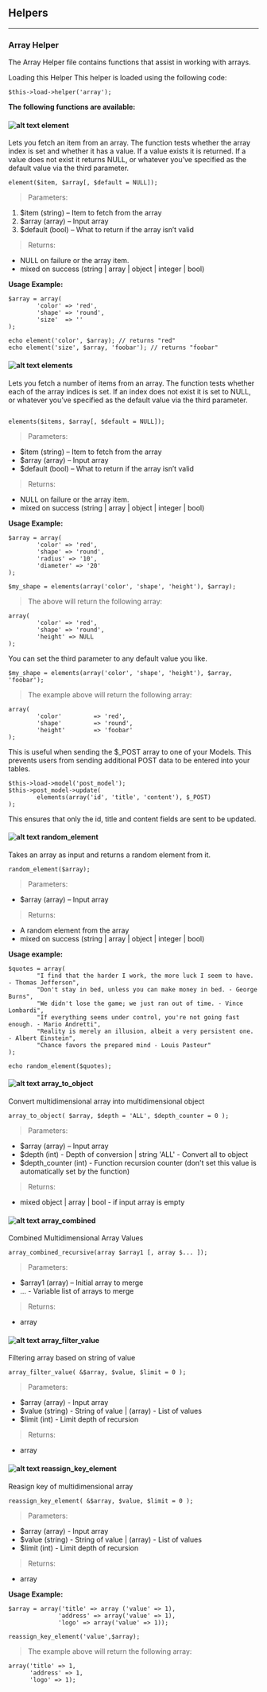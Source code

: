 ## Helpers ##
-------------

### Array Helper ###
The Array Helper file contains functions that assist in working with arrays.

Loading this Helper
This helper is loaded using the following code:

```
$this->load->helper('array');
```

**The following functions are available:**

#### ![alt text](applications/modules/wiki/assets/images/logo_codeigniter.png "CodeIgniter Features") element ####

Lets you fetch an item from an array. The function tests whether the array index is set and whether it has a value. If a value exists it is returned. If a value does not exist it returns NULL, or whatever you’ve specified as the default value via the third parameter.

```
element($item, $array[, $default = NULL]);
```

> Parameters:	
1. $item (string) – Item to fetch from the array
2. $array (array) – Input array
3. $default (bool) – What to return if the array isn’t valid

> Returns:	
- NULL on failure or the array item.
- mixed on success (string | array | object | integer | bool)


**Usage Example:**

```
$array = array(
        'color' => 'red',
        'shape' => 'round',
        'size'  => ''
);

echo element('color', $array); // returns "red"
echo element('size', $array, 'foobar'); // returns "foobar"
```

#### ![alt text](applications/modules/wiki/assets/images/logo_codeigniter.png "CodeIgniter Features") elements ####

Lets you fetch a number of items from an array. The function tests whether each of the array indices is set. If an index does not exist it is set to NULL, or whatever you’ve specified as the default value via the third parameter.

```

elements($items, $array[, $default = NULL]);
```

> Parameters:	
- $item (string) – Item to fetch from the array
- $array (array) – Input array
- $default (bool) – What to return if the array isn’t valid

> Returns:	
- NULL on failure or the array item.
- mixed on success (string | array | object | integer | bool)

**Usage Example:**

```
$array = array(
        'color' => 'red',
        'shape' => 'round',
        'radius' => '10',
        'diameter' => '20'
);

$my_shape = elements(array('color', 'shape', 'height'), $array);
```

> The above will return the following array:

```
array(
        'color' => 'red',
        'shape' => 'round',
        'height' => NULL
);
```
You can set the third parameter to any default value you like.

```
$my_shape = elements(array('color', 'shape', 'height'), $array, 'foobar');
```

> The example above will return the following array:

```
array(
        'color'         => 'red',
        'shape'         => 'round',
        'height'        => 'foobar'
);
```

This is useful when sending the $_POST array to one of your Models. This prevents users from sending additional POST data to be entered into your tables.

```
$this->load->model('post_model');
$this->post_model->update(
        elements(array('id', 'title', 'content'), $_POST)
);
```
This ensures that only the id, title and content fields are sent to be updated.

#### ![alt text](applications/modules/wiki/assets/images/logo_codeigniter.png "CodeIgniter Features") random_element ####

Takes an array as input and returns a random element from it.

```
random_element($array);
```
> Parameters:	
- $array (array) – Input array

> Returns:	
- A random element from the array
- mixed on success (string | array | object | integer | bool)

**Usage example:**

```
$quotes = array(
        "I find that the harder I work, the more luck I seem to have. - Thomas Jefferson",
        "Don't stay in bed, unless you can make money in bed. - George Burns",
        "We didn't lose the game; we just ran out of time. - Vince Lombardi",
        "If everything seems under control, you're not going fast enough. - Mario Andretti",
        "Reality is merely an illusion, albeit a very persistent one. - Albert Einstein",
        "Chance favors the prepared mind - Louis Pasteur"
);

echo random_element($quotes);
```

#### ![alt text](applications/modules/wiki/assets/images/logo.png "O2System Features") array_to_object ####

Convert multidimensional array into multidimensional object

```
array_to_object( $array, $depth = 'ALL', $depth_counter = 0 );
```

> Parameters:	
- $array (array) – Input array
- $depth (int) - Depth of conversion | string 'ALL' - Convert all to object
- $depth_counter (int) - Function recursion counter (don't set this value is automatically set by the function)

> Returns:	
- mixed object | array | bool - if input array is empty

#### ![alt text](applications/modules/wiki/assets/images/logo.png "O2System Features") array_combined ####

Combined Multidimensional Array Values

```
array_combined_recursive(array $array1 [, array $... ]);
```
> Parameters:	
- $array1 (array) – Initial array to merge
- ... - Variable list of arrays to merge

> Returns:	
- array

#### ![alt text](applications/modules/wiki/assets/images/logo.png "O2System Features") array_filter_value ####

Filtering array based on string of value

```
array_filter_value( &$array, $value, $limit = 0 );
```
> Parameters:	
- $array (array) - Input array 
- $value (string) - String of value | (array) - List of values
- $limit (int) - Limit depth of recursion

> Returns:	
- array

#### ![alt text](applications/modules/wiki/assets/images/logo.png "O2System Features") reassign_key_element ####

Reasign key of multidimensional array

```
reassign_key_element( &$array, $value, $limit = 0 );
```
> Parameters:	
- $array (array) - Input array 
- $value (string) - String of value | (array) - List of values
- $limit (int) - Limit depth of recursion

> Returns:	
- array

**Usage Example:**

```
$array = array('title' => array ('value' => 1),
              'address' => array('value' => 1),
              'logo' => array('value' => 1));

reassign_key_element('value',$array);
```

> The example above will return the following array:

```
array('title' => 1,
      'address' => 1,
      'logo' => 1);
```
